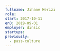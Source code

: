 ```yaml
---
fullname: Jihane Herizi
role: 
start: 2017-10-11
enD: 2019-09-01
employer: dinsic
startups:
previously:
  - pass-culture
---
```

